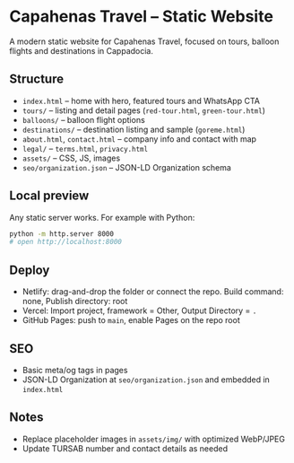 # Capahenas Travel – Static Website

A modern static website for Capahenas Travel, focused on tours, balloon flights and destinations in Cappadocia.

## Structure

- `index.html` – home with hero, featured tours and WhatsApp CTA
- `tours/` – listing and detail pages (`red-tour.html`, `green-tour.html`)
- `balloons/` – balloon flight options
- `destinations/` – destination listing and sample (`goreme.html`)
- `about.html`, `contact.html` – company info and contact with map
- `legal/` – `terms.html`, `privacy.html`
- `assets/` – CSS, JS, images
- `seo/organization.json` – JSON-LD Organization schema

## Local preview

Any static server works. For example with Python:

```bash
python -m http.server 8000
# open http://localhost:8000
```

## Deploy

- Netlify: drag-and-drop the folder or connect the repo. Build command: none, Publish directory: root
- Vercel: Import project, framework = Other, Output Directory = `.`
- GitHub Pages: push to `main`, enable Pages on the repo root

## SEO

- Basic meta/og tags in pages
- JSON-LD Organization at `seo/organization.json` and embedded in `index.html`

## Notes

- Replace placeholder images in `assets/img/` with optimized WebP/JPEG
- Update TURSAB number and contact details as needed

